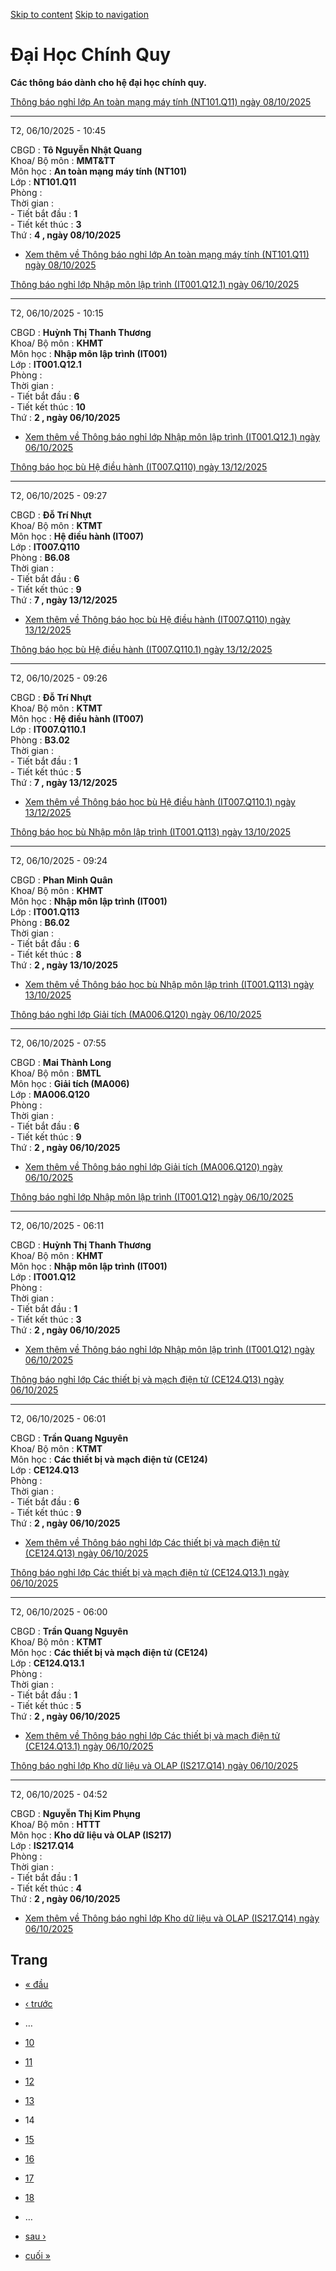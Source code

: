 [Skip to content](https://daa.uit.edu.vn/thongbaochinhquy?page=13#main)
 [Skip to navigation](https://daa.uit.edu.vn/thongbaochinhquy?page=13#main-nav)

Đại Học Chính Quy
=================

**Các thông báo dành cho hệ đại học chính quy.**

[Thông báo nghỉ lớp An toàn mạng máy tính (NT101.Q11) ngày 08/10/2025](https://daa.uit.edu.vn/node/36637)

----------------------------------------------------------------------------------------------------------

T2, 06/10/2025 - 10:45

CBGD : **Tô Nguyễn Nhật Quang**  
Khoa/ Bộ môn : **MMT&TT**  
Môn học : **An toàn mạng máy tính (NT101)**  
Lớp : **NT101.Q11**  
Phòng :  
Thời gian :  
\- Tiết bắt đầu : **1**  
\- Tiết kết thúc : **3**  
Thứ : **4 , ngày 08/10/2025**

*   [Xem thêm về Thông báo nghỉ lớp An toàn mạng máy tính (NT101.Q11) ngày 08/10/2025](https://daa.uit.edu.vn/node/36637 "Thông báo nghỉ lớp An toàn mạng máy tính (NT101.Q11) ngày 08/10/2025")
    

[Thông báo nghỉ lớp Nhập môn lập trình (IT001.Q12.1) ngày 06/10/2025](https://daa.uit.edu.vn/node/36636)

---------------------------------------------------------------------------------------------------------

T2, 06/10/2025 - 10:15

CBGD : **Huỳnh Thị Thanh Thương**  
Khoa/ Bộ môn : **KHMT**  
Môn học : **Nhập môn lập trình (IT001)**  
Lớp : **IT001.Q12.1**  
Phòng :  
Thời gian :  
\- Tiết bắt đầu : **6**  
\- Tiết kết thúc : **10**  
Thứ : **2 , ngày 06/10/2025**

*   [Xem thêm về Thông báo nghỉ lớp Nhập môn lập trình (IT001.Q12.1) ngày 06/10/2025](https://daa.uit.edu.vn/node/36636 "Thông báo nghỉ lớp Nhập môn lập trình (IT001.Q12.1) ngày 06/10/2025")
    

[Thông báo học bù Hệ điều hành (IT007.Q110) ngày 13/12/2025](https://daa.uit.edu.vn/node/36635)

------------------------------------------------------------------------------------------------

T2, 06/10/2025 - 09:27

CBGD : **Đỗ Trí Nhựt**  
Khoa/ Bộ môn : **KTMT**  
Môn học : **Hệ điều hành (IT007)**  
Lớp : **IT007.Q110**  
Phòng : **B6.08**  
Thời gian :  
\- Tiết bắt đầu : **6**  
\- Tiết kết thúc : **9**  
Thứ : **7 , ngày 13/12/2025**

*   [Xem thêm về Thông báo học bù Hệ điều hành (IT007.Q110) ngày 13/12/2025](https://daa.uit.edu.vn/node/36635 "Thông báo học bù Hệ điều hành (IT007.Q110) ngày 13/12/2025")
    

[Thông báo học bù Hệ điều hành (IT007.Q110.1) ngày 13/12/2025](https://daa.uit.edu.vn/node/36634)

--------------------------------------------------------------------------------------------------

T2, 06/10/2025 - 09:26

CBGD : **Đỗ Trí Nhựt**  
Khoa/ Bộ môn : **KTMT**  
Môn học : **Hệ điều hành (IT007)**  
Lớp : **IT007.Q110.1**  
Phòng : **B3.02**  
Thời gian :  
\- Tiết bắt đầu : **1**  
\- Tiết kết thúc : **5**  
Thứ : **7 , ngày 13/12/2025**

*   [Xem thêm về Thông báo học bù Hệ điều hành (IT007.Q110.1) ngày 13/12/2025](https://daa.uit.edu.vn/node/36634 "Thông báo học bù Hệ điều hành (IT007.Q110.1) ngày 13/12/2025")
    

[Thông báo học bù Nhập môn lập trình (IT001.Q113) ngày 13/10/2025](https://daa.uit.edu.vn/node/36633)

------------------------------------------------------------------------------------------------------

T2, 06/10/2025 - 09:24

CBGD : **Phan Minh Quân**  
Khoa/ Bộ môn : **KHMT**  
Môn học : **Nhập môn lập trình (IT001)**  
Lớp : **IT001.Q113**  
Phòng : **B6.02**  
Thời gian :  
\- Tiết bắt đầu : **6**  
\- Tiết kết thúc : **8**  
Thứ : **2 , ngày 13/10/2025**

*   [Xem thêm về Thông báo học bù Nhập môn lập trình (IT001.Q113) ngày 13/10/2025](https://daa.uit.edu.vn/node/36633 "Thông báo học bù Nhập môn lập trình (IT001.Q113) ngày 13/10/2025")
    

[Thông báo nghỉ lớp Giải tích (MA006.Q120) ngày 06/10/2025](https://daa.uit.edu.vn/node/36631)

-----------------------------------------------------------------------------------------------

T2, 06/10/2025 - 07:55

CBGD : **Mai Thành Long**  
Khoa/ Bộ môn : **BMTL**  
Môn học : **Giải tích (MA006)**  
Lớp : **MA006.Q120**  
Phòng :  
Thời gian :  
\- Tiết bắt đầu : **6**  
\- Tiết kết thúc : **9**  
Thứ : **2 , ngày 06/10/2025**

*   [Xem thêm về Thông báo nghỉ lớp Giải tích (MA006.Q120) ngày 06/10/2025](https://daa.uit.edu.vn/node/36631 "Thông báo nghỉ lớp Giải tích (MA006.Q120) ngày 06/10/2025")
    

[Thông báo nghỉ lớp Nhập môn lập trình (IT001.Q12) ngày 06/10/2025](https://daa.uit.edu.vn/node/36630)

-------------------------------------------------------------------------------------------------------

T2, 06/10/2025 - 06:11

CBGD : **Huỳnh Thị Thanh Thương**  
Khoa/ Bộ môn : **KHMT**  
Môn học : **Nhập môn lập trình (IT001)**  
Lớp : **IT001.Q12**  
Phòng :  
Thời gian :  
\- Tiết bắt đầu : **1**  
\- Tiết kết thúc : **3**  
Thứ : **2 , ngày 06/10/2025**

*   [Xem thêm về Thông báo nghỉ lớp Nhập môn lập trình (IT001.Q12) ngày 06/10/2025](https://daa.uit.edu.vn/node/36630 "Thông báo nghỉ lớp Nhập môn lập trình (IT001.Q12) ngày 06/10/2025")
    

[Thông báo nghỉ lớp Các thiết bị và mạch điện tử (CE124.Q13) ngày 06/10/2025](https://daa.uit.edu.vn/node/36629)

-----------------------------------------------------------------------------------------------------------------

T2, 06/10/2025 - 06:01

CBGD : **Trần Quang Nguyên**  
Khoa/ Bộ môn : **KTMT**  
Môn học : **Các thiết bị và mạch điện tử (CE124)**  
Lớp : **CE124.Q13**  
Phòng :  
Thời gian :  
\- Tiết bắt đầu : **6**  
\- Tiết kết thúc : **9**  
Thứ : **2 , ngày 06/10/2025**

*   [Xem thêm về Thông báo nghỉ lớp Các thiết bị và mạch điện tử (CE124.Q13) ngày 06/10/2025](https://daa.uit.edu.vn/node/36629 "Thông báo nghỉ lớp Các thiết bị và mạch điện tử (CE124.Q13) ngày 06/10/2025")
    

[Thông báo nghỉ lớp Các thiết bị và mạch điện tử (CE124.Q13.1) ngày 06/10/2025](https://daa.uit.edu.vn/node/36628)

-------------------------------------------------------------------------------------------------------------------

T2, 06/10/2025 - 06:00

CBGD : **Trần Quang Nguyên**  
Khoa/ Bộ môn : **KTMT**  
Môn học : **Các thiết bị và mạch điện tử (CE124)**  
Lớp : **CE124.Q13.1**  
Phòng :  
Thời gian :  
\- Tiết bắt đầu : **1**  
\- Tiết kết thúc : **5**  
Thứ : **2 , ngày 06/10/2025**

*   [Xem thêm về Thông báo nghỉ lớp Các thiết bị và mạch điện tử (CE124.Q13.1) ngày 06/10/2025](https://daa.uit.edu.vn/node/36628 "Thông báo nghỉ lớp Các thiết bị và mạch điện tử (CE124.Q13.1) ngày 06/10/2025")
    

[Thông báo nghỉ lớp Kho dữ liệu và OLAP (IS217.Q14) ngày 06/10/2025](https://daa.uit.edu.vn/node/36627)

--------------------------------------------------------------------------------------------------------

T2, 06/10/2025 - 04:52

CBGD : **Nguyễn Thị Kim Phụng**  
Khoa/ Bộ môn : **HTTT**  
Môn học : **Kho dữ liệu và OLAP (IS217)**  
Lớp : **IS217.Q14**  
Phòng :  
Thời gian :  
\- Tiết bắt đầu : **1**  
\- Tiết kết thúc : **4**  
Thứ : **2 , ngày 06/10/2025**

*   [Xem thêm về Thông báo nghỉ lớp Kho dữ liệu và OLAP (IS217.Q14) ngày 06/10/2025](https://daa.uit.edu.vn/node/36627 "Thông báo nghỉ lớp Kho dữ liệu và OLAP (IS217.Q14) ngày 06/10/2025")
    

Trang
-----

*   [« đầu](https://daa.uit.edu.vn/thongbaochinhquy "Đến trang đầu tiên")
    
*   [‹ trước](https://daa.uit.edu.vn/thongbaochinhquy?page=12 "Đến trang kế trước")
    
*   …
*   [10](https://daa.uit.edu.vn/thongbaochinhquy?page=9 "Đến trang 10")
    
*   [11](https://daa.uit.edu.vn/thongbaochinhquy?page=10 "Đến trang 11")
    
*   [12](https://daa.uit.edu.vn/thongbaochinhquy?page=11 "Đến trang 12")
    
*   [13](https://daa.uit.edu.vn/thongbaochinhquy?page=12 "Đến trang 13")
    
*   14
*   [15](https://daa.uit.edu.vn/thongbaochinhquy?page=14 "Đến trang 15")
    
*   [16](https://daa.uit.edu.vn/thongbaochinhquy?page=15 "Đến trang 16")
    
*   [17](https://daa.uit.edu.vn/thongbaochinhquy?page=16 "Đến trang 17")
    
*   [18](https://daa.uit.edu.vn/thongbaochinhquy?page=17 "Đến trang 18")
    
*   …
*   [sau ›](https://daa.uit.edu.vn/thongbaochinhquy?page=14 "Đến trang kế sau")
    
*   [cuối »](https://daa.uit.edu.vn/thongbaochinhquy?page=1907 "Đến trang cuối cùng")